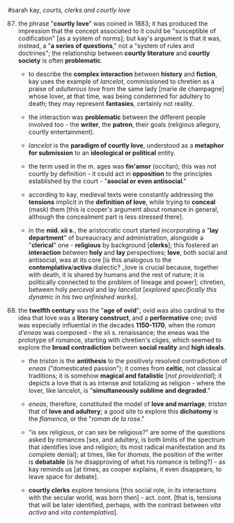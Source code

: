 #sarah kay, _courts, clerks and courtly love_

87. the phrase "__courtly love__" was coined in 1883; it has produced the impression that the concept associated to it could be "susceptible of codification" [as a system of norms]; but kay's argument is that it was, instead, a "__a series of questions__," not a "system of rules and doctrines"; the relationship between __courtly literature__ and __courtly society__ is often __problematic__.

	- to describe the __complex interaction__ between __history__ and __fiction__, kay uses the example of _lancelot_, commissioned to chretien as a praise of _adulterous love_ from the same lady [marie de champagne] whose lover, at that time, was being condemned for adultery to death; they may represent __fantasies__, certainly not reality.

	- the interaction was __problematic__ between the different people involved too - the __writer__, the __patron__, their goals (religious allegory, courtly entertainment).

	- _lancelot_ is the __paradigm of courtly love__, understood as a __metaphor for submission__ to an __ideological or political__ entity.

	- the term used in the m. ages was __fin'amor__ (occitan); this was not courtly by definition - it could act in __opposition__ to the principles established by the court - "__asocial or even antisocial__."

	- according to kay, medieval texts were constantly addressing the __tensions__ implicit in the __definition of love__, while trying to __conceal__ (mask) them [this is cooper's argument about romance in general, although the concealment part is less stressed there].

	- in the __mid. xii s.__, the aristocratic court started incorporating a "__lay department__" of bureaucracy and administration, alongside a "__clerical__" one - __religious__ by background [__clerks__]; this fostered an __interaction__ between __holy__ and __lay__ perspectives; __love__, both social and antisocial, was at its core [is this analogous to the __contemplativa__/__activa__ dialectic? _love is crucial because, together with death, it is shared by humans and the rest of nature; it is politically connected to the problem of lineage and power]; chretien, between holy _perceval_ and lay _lancelot_ [_explored specifically this dynamic in his two unfinished works_].

96. the __twelfth century__ was the "__age of ovid__"; ovid was also cardinal to the idea that love was a __literary construct__, and a __performative__ one; ovid was especially influential in the decades __1150-1170__, when the _roman d'eneas_ was composed - the xii s. renaissance; the eneas was the prototype of romance, starting with chretien's cliges, which seemed to explore the __broad contradiction__ between __social reality__ and __high ideals__.

	- the _tristan_ is the __antithesis__ to the positively resolved contradiction of _eneas_ ("domesticated passion"); it comes from __celtic__, not classical traditions; it is somehow __magical and fatalistic__ [_not providential_]; it depicts a love that is as intense and totalizing as religion - where the lover, like lancelot, is "__simultaneously sublime and degraded__."

	- _eneas_, therefore, constituted the model of __love and marriage__; _tristan_ that of __love and adultery__; a good site to explore this __dichotomy__ is the _flamenca_, or the "_roman de la rose_."

	- "is sex religious, or can sex be religious?" are some of the questions asked by romances [sex, and adultery, is both limits of the spectrum that identifies love and religion; its most radical manifestation and its complete denial]; at times, like for _thomas_, the position of the writer is __debatable__ (is he disapproving of what his romance is telling?) - as kay reminds us [at times, as cooper explains, it even disappears, to leave space for debate].


	- __courtly clerks__ explore tensions [this social role, in its interactions with the secular world, was born then] - act. cont. [that is, tensions that will be later identified, perhaps, with the contrast between _vita activa_ and _vita contemplativa_].
